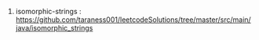 
1. isomorphic-strings : https://github.com/taraness001/leetcodeSolutions/tree/master/src/main/java/isomorphic_strings